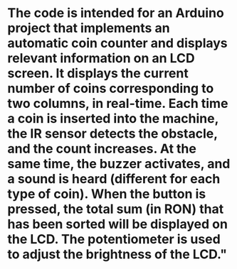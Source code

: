 # The code is intended for an Arduino project that implements an automatic coin counter and displays relevant information on an LCD screen. It displays the current number of coins corresponding to two columns, in real-time. Each time a coin is inserted into the machine, the IR sensor detects the obstacle, and the count increases. At the same time, the buzzer activates, and a sound is heard (different for each type of coin). When the button is pressed, the total sum (in RON) that has been sorted will be displayed on the LCD. The potentiometer is used to adjust the brightness of the LCD."